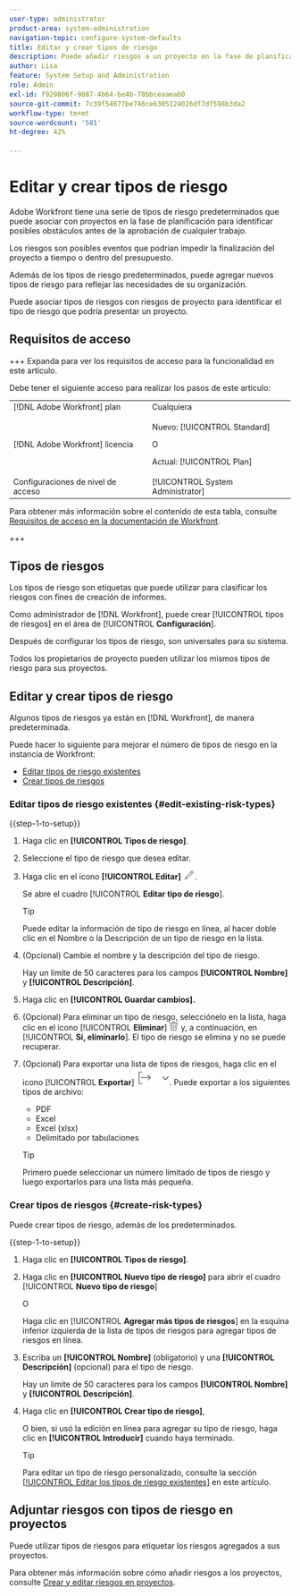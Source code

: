 ```yaml
---
user-type: administrator
product-area: system-administration
navigation-topic: configure-system-defaults
title: Editar y crear tipos de riesgo
description: Puede añadir riesgos a un proyecto en la fase de planificación para identificar posibles obstáculos antes de la aprobación de cualquier trabajo. Los riesgos son posibles eventos que podrían impedir la finalización del proyecto a tiempo o dentro del presupuesto.
author: Lisa
feature: System Setup and Administration
role: Admin
exl-id: f929806f-9087-4b64-be4b-70bbceaaeab0
source-git-commit: 7c39f54677be746ce6305124026df7df598b3da2
workflow-type: tm+mt
source-wordcount: '581'
ht-degree: 42%

---
```


# Editar y crear tipos de riesgo

<!--DON'T DELETE, DRAFT OR HIDE THIS ARTICLE. IT IS LINKED TO THE PRODUCT, THROUGH THE CONTEXT SENSITIVE HELP LINKS.-->

<!--<span class="preview">The highlighted information on this page refers to functionality not yet generally available. It is available only in the Preview environment for all customers. After the monthly releases to Production, the same features are also available in the Production environment for customers who enabled fast releases. </span>   

<span class="preview">For information about fast releases, see [Enable or disable fast releases for your organization](/help/quicksilver/administration-and-setup/set-up-workfront/configure-system-defaults/enable-fast-release-process.md). </span>-->

Adobe Workfront tiene una serie de tipos de riesgo predeterminados que puede asociar con proyectos en la fase de planificación para identificar posibles obstáculos antes de la aprobación de cualquier trabajo.

Los riesgos son posibles eventos que podrían impedir la finalización del proyecto a tiempo o dentro del presupuesto.

Además de los tipos de riesgo predeterminados, puede agregar nuevos tipos de riesgo para reflejar las necesidades de su organización.

Puede asociar tipos de riesgos con riesgos de proyecto para identificar el tipo de riesgo que podría presentar un proyecto.

## Requisitos de acceso

+++ Expanda para ver los requisitos de acceso para la funcionalidad en este artículo.

Debe tener el siguiente acceso para realizar los pasos de este artículo:

<table style="table-layout:auto"> 
 <col> 
 <col> 
 <tbody> 
  <tr> 
   <td role="rowheader">[!DNL Adobe Workfront] plan</td> 
   <td>Cualquiera</td> 
  </tr> 
  <tr> 
   <td role="rowheader">[!DNL Adobe Workfront] licencia</td> 
   <td><p>Nuevo: [!UICONTROL Standard]</p>
   O
   <p>Actual: [!UICONTROL Plan]</p>
   </td> 
  </tr> 
  <tr> 
   <td role="rowheader">Configuraciones de nivel de acceso</td> 
   <td>[!UICONTROL System Administrator]</td>
  </tr> 
 </tbody> 
</table>

Para obtener más información sobre el contenido de esta tabla, consulte [Requisitos de acceso en la documentación de Workfront](/help/quicksilver/administration-and-setup/add-users/access-levels-and-object-permissions/access-level-requirements-in-documentation.md).

+++

## Tipos de riesgos

Los tipos de riesgo son etiquetas que puede utilizar para clasificar los riesgos con fines de creación de informes.

Como administrador de [!DNL Workfront], puede crear [!UICONTROL tipos de riesgos] en el área de [!UICONTROL **Configuración**].

Después de configurar los tipos de riesgo, son universales para su sistema.

Todos los propietarios de proyecto pueden utilizar los mismos tipos de riesgo para sus proyectos.

## Editar y crear tipos de riesgo

Algunos tipos de riesgos ya están en [!DNL Workfront], de manera predeterminada.


Puede hacer lo siguiente para mejorar el número de tipos de riesgo en la instancia de Workfront:

* [Editar tipos de riesgo existentes](#edit-existing-risk-types)
* [Crear tipos de riesgos](#create-risk-types)

### Editar tipos de riesgo existentes {#edit-existing-risk-types}

{{step-1-to-setup}}

1. Haga clic en **[!UICONTROL Tipos de riesgo]**.
1. Seleccione el tipo de riesgo que desea editar.
1. Haga clic en el icono **[!UICONTROL Editar]** ![Editar icono](assets/edit-icon.png).

   Se abre el cuadro [!UICONTROL **Editar tipo de riesgo**]. <!--add screen shot-->

   >[!TIP]
   >
   >   Puede editar la información de tipo de riesgo en línea, al hacer doble clic en el Nombre o la Descripción de un tipo de riesgo en la lista.

1. (Opcional) Cambie el nombre y la descripción del tipo de riesgo.


   Hay un límite de 50 caracteres para los campos **[!UICONTROL Nombre]** y **[!UICONTROL Descripción]**.

1. Haga clic en **[!UICONTROL Guardar cambios].**

1. (Opcional) Para eliminar un tipo de riesgo, selecciónelo en la lista, haga clic en el icono [!UICONTROL **Eliminar**] ![Eliminar icono](assets/delete.png) y, a continuación, en [!UICONTROL **Sí, eliminarlo**]. El tipo de riesgo se elimina y no se puede recuperar.

1. (Opcional) Para exportar una lista de tipos de riesgos, haga clic en el icono [!UICONTROL **Exportar**] ![Icono Exportar](assets/export-icon.png). Puede exportar a los siguientes tipos de archivo:

   * PDF
   * Excel
   * Excel (xlsx)
   * Delimitado por tabulaciones

   >[!TIP]
   >
   >   Primero puede seleccionar un número limitado de tipos de riesgo y luego exportarlos para una lista más pequeña.


### Crear tipos de riesgos {#create-risk-types}

Puede crear tipos de riesgo, además de los predeterminados.

{{step-1-to-setup}}

1. Haga clic en **[!UICONTROL Tipos de riesgo]**.
1. Haga clic en **[!UICONTROL Nuevo tipo de riesgo]** para abrir el cuadro [!UICONTROL **Nuevo tipo de riesgo**]

   O

   Haga clic en [!UICONTROL **Agregar más tipos de riesgos**] en la esquina inferior izquierda de la lista de tipos de riesgos para agregar tipos de riesgos en línea. <!--add screen shot-->
1. Escriba un **[!UICONTROL Nombre]** (obligatorio) y una **[!UICONTROL Descripción]** (opcional) para el tipo de riesgo.

   Hay un límite de 50 caracteres para los campos **[!UICONTROL Nombre]** y **[!UICONTROL Descripción]**.

1. Haga clic en **[!UICONTROL Crear tipo de riesgo]**,

   O bien, si usó la edición en línea para agregar su tipo de riesgo, haga clic en **[!UICONTROL Introducir]** cuando haya terminado.

   >[!TIP]
   >
   >Para editar un tipo de riesgo personalizado, consulte la sección [[!UICONTROL Editar los tipos de riesgo existentes]](#edit-existing-risk-types) en este artículo.

## Adjuntar riesgos con tipos de riesgo en proyectos

Puede utilizar tipos de riesgos para etiquetar los riesgos agregados a sus proyectos.

Para obtener más información sobre cómo añadir riesgos a los proyectos, consulte [Crear y editar riesgos en proyectos](../../../manage-work/projects/define-a-business-case/create-edit-risks-on-projects.md).
